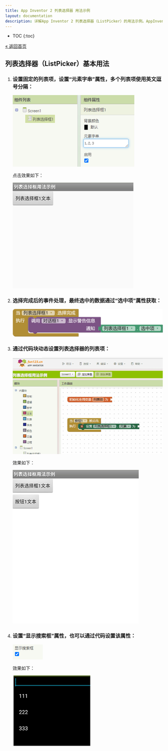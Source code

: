 ```yaml
---
title: App Inventor 2 列表选择器 用法示例
layout: documentation
description: 详解App Inventor 2 列表选择器（ListPicker）的用法示例。AppInventor列表选择器,AppInventor2列表选择器,用法示例。
---
```


* TOC
{:toc}

[&laquo; 返回首页](../index.html)

## 列表选择器（ListPicker）基本用法

1. ### 设置固定的列表项，设置“元素字串”属性，多个列表项使用**英文**逗号分隔：

    ![ListPicker_元素字串](images/ListPicker_yszc.png)

    点击效果如下：

    ![列表选择器](images/列表选择器.gif)


1. ### 选择完成后的事件处理，最终选中的数据通过“选中项”属性获取：

    ![ListPicker_选择完成事件](images/ListPicker_finish.png)


1. ### 通过代码块动态设置列表选择器的列表项：
    
    ![ListPicker_动态设置](images/ListPicker_dyset.gif)

    效果如下：

    ![ListPicker_动态设置效果](images/ListPicker_dysetxg.gif)
    
    
1. ### 设置“显示搜索框”属性，也可以通过代码设置该属性：

    ![ListPicker_显示搜索框](images/ListPicker_showsearch.png)

    效果如下：

    ![ListPicker_搜索框](images/ListPicker_search.png)
    
